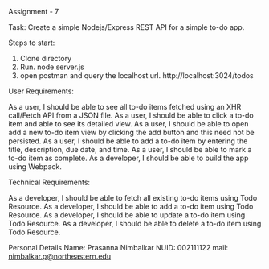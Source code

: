 
Assignment - 7

Task:  Create a simple Nodejs/Express REST API for a simple to-do app.


Steps to start:
1. Clone directory
2. Run. node server.js
3. open postman and query the localhost url.  http://localhost:3024/todos


User Requirements:

As a user, I should be able to see all to-do items fetched using an XHR call/Fetch API from a JSON file.
As a user, I should be able to click a to-do item and able to see its detailed view.
As a user, I should be able to open add a new to-do item view by clicking the add button and this need not be persisted.
As a user, I should be able to add a to-do item by entering the title, description, due date, and time.
As a user, I should be able to mark a to-do item as complete.
As a developer, I should be able to build the app using Webpack.


Technical Requirements:

As a developer, I should be able to fetch all existing to-do items using Todo Resource.
As a developer, I should be able to add a to-do item using Todo Resource.
As a developer, I should be able to update a to-do item using Todo Resource.
As a developer, I should be able to delete a to-do item using Todo Resource.


Personal Details
Name:	Prasanna Nimbalkar
NUID:	002111122
mail:	nimbalkar.p@northeastern.edu


